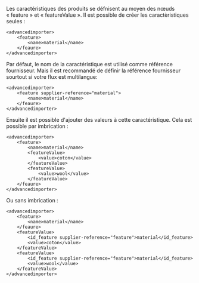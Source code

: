 Les caractéristiques des produits se défnisent au moyen des nœuds « feature » et « featureValue ». Il est possible de créer les caractèristiques seules :

```
<advancedimporter>
    <feature>
        <name>material</name>
    </feaure>
</advancedimporter>
```

Par défaut, le nom de la caractéristique est utilisé comme référence fournisseur. Mais il est recommandé de définir la référence fournisseur sourtout si votre flux est multilangue:
```
<advancedimporter>
    <feature supplier-reference="material">
        <name>material</name>
    </feaure>
</advancedimporter>
```

Ensuite il est possible d'ajouter des valeurs à cette caractéristique. Cela est possible par imbrication :
```
<advancedimporter>
    <feature>
        <name>material</name>
        <featureValue>
            <value>coton</value>
        </featureValue>
        <featureValue>
            <value>wool</value>
        </featureValue>
    </feaure>
</advancedimporter>
```

Ou sans imbrication :
```
<advancedimporter>
    <feature>
        <name>material</name>
    </feaure>
    <featureValue>
        <id_feature supplier-reference="feature">material</id_feature>
        <value>coton</value>
    </featureValue>
    <featureValue>
        <id_feature supplier-reference="feature">material</id_feature>
        <value>wool</value>
    </featureValue>
</advancedimporter>
```
